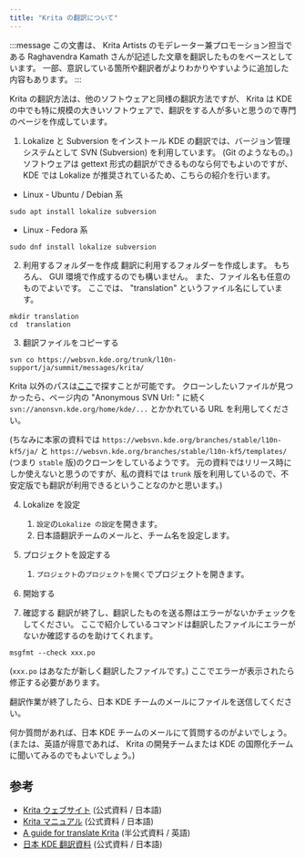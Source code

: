 ```yaml
---
title: "Krita の翻訳について"
---
```

:::message
この文書は、 Krita Artists のモデレーター兼プロモーション担当である Raghavendra Kamath さんが記述した文章を翻訳したものをベースとしています。
一部、意訳している箇所や翻訳者がよりわかりやすいように追加した内容もあります。
:::

Krita の翻訳方法は、他のソフトウェアと同様の翻訳方法ですが、 Krita は KDE の中でも特に規模の大きいソフトウェアで、翻訳をする人が多いと思うので専門のページを作成しています。

1. Lokalize と Subversion をインストール
KDE の翻訳では、バージョン管理システムとして SVN (Subversion) を利用しています。 (Git のようなもの。)
ソフトウェアは gettext 形式の翻訳ができるものなら何でもよいのですが、 KDE では Lokalize が推奨されているため、こちらの紹介を行います。

- Linux - Ubuntu / Debian 系
```shell
sudo apt install lokalize subversion
```
- Linux - Fedora 系
```shell
sudo dnf install lokalize subversion
```

2. 利用するフォルダーを作成
翻訳に利用するフォルダーを作成します。
もちろん、 GUI 環境で作成するのでも構いません。 また、ファイル名も任意のものでよいです。 ここでは、 "translation" というファイル名にしています。
```shell
mkdir translation
cd  translation
```

3. 翻訳ファイルをコピーする
```shell
svn co https://websvn.kde.org/trunk/l10n-support/ja/summit/messages/krita/
```
Krita 以外のパスは[ここ](https://websvn.kde.org/trunk/l10n-support/ja/summit/messages/)で探すことが可能です。
クローンしたいファイルが見つかったら、ページ内の "Anonymous SVN Url: " に続く `svn://anonsvn.kde.org/home/kde/...` とかかれている URL を利用してください。

(ちなみに本家の資料では `https://websvn.kde.org/branches/stable/l10n-kf5/ja/` と `https://websvn.kde.org/branches/stable/l10n-kf5/templates/` (つまり `stable` 版)のクローンをしているようです。 元の資料ではリリース時にしか使えないと思うのですが、私の資料では `trunk` 版を利用しているので、不安定版でも翻訳が利用できるということなのかと思います。)

4. Lokalize を設定
    1. `設定`の`Lokalize の設定`を開きます。
    1. 日本語翻訳チームのメールと、チーム名を設定します。

5. プロジェクトを設定する
    1. `プロジェクト`の`プロジェクトを開く`でプロジェクトを開きます。

6. 開始する

7. 確認する
翻訳が終了し、翻訳したものを送る際はエラーがないかチェックをしてください。 ここで紹介しているコマンドは翻訳したファイルにエラーがないか確認するのを助けてくれます。
```shell
msgfmt --check xxx.po
```
(`xxx.po` はあなたが新しく翻訳したファイルです。)
ここでエラーが表示されたら修正する必要があります。

翻訳作業が終了したら、日本 KDE チームのメールにファイルを送信してください。

何か質問があれば、日本 KDE チームのメールにて質問するのがよいでしょう。
(または、英語が得意であれば、 Krita の開発チームまたは KDE の国際化チームに聞いてみるのでもよいでしょう。)

## 参考
- [Krita ウェブサイト](https://krita.org/jp/about-jp/faq-jp/#translations) (公式資料 / 日本語)
- [Krita マニュアル](https://docs.krita.org/ja/KritaFAQ.html#who-translates-krita) (公式資料 / 日本語)
- [A guide for translate Krita](https://krita-artists.org/t/a-guide-for-translate-krita-into-your-native-language/21567) (半公式資料 / 英語)
- [日本 KDE 翻訳資料](https://jp.kde.org/community/getinvolved/translation/) (公式資料 / 日本語)

